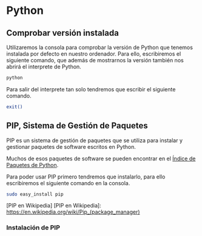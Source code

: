 # Python

## Comprobar versión instalada

Utilizaremos la consola para comprobar la versión de Python que tenemos instalada por defecto en nuestro ordenador. Para ello, escribiremos el siguiente comando, que además de mostrarnos la versión también nos abrirá el interprete de Python.

```bash
python
```

Para salir del interprete tan solo tendremos que escribir el siguiente comando.

```bash
exit()
```

## PIP, Sistema de Gestión de Paquetes

PIP es un sistema de gestión de paquetes que se utiliza para instalar y gestionar paquetes de software escritos en Python.

Muchos de esos paquetes de software se pueden encontrar en el [Índice de Paquetes de Python](https://pypi.python.org/pypi).

Para poder usar PIP primero tendremos que instalarlo, para ello escribiremos el siguiente comando en la consola.

```bash
sudo easy_install pip
```

[PIP en Wikipedia]
[PIP en Wikipedia]: https://en.wikipedia.org/wiki/Pip_(package_manager)

### Instalación de PIP

